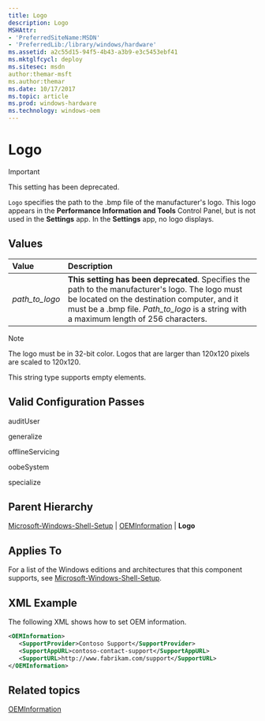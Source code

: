 ```yaml
---
title: Logo
description: Logo
MSHAttr:
- 'PreferredSiteName:MSDN'
- 'PreferredLib:/library/windows/hardware'
ms.assetid: a2c55d15-94f5-4b43-a3b9-e3c5453ebf41
ms.mktglfcycl: deploy
ms.sitesec: msdn
author:themar-msft
ms.author:themar
ms.date: 10/17/2017
ms.topic: article
ms.prod: windows-hardware
ms.technology: windows-oem
---
```

# Logo

> [!Important]
> This setting has been deprecated.

`Logo` specifies the path to the .bmp file of the manufacturer's logo. This logo appears in the **Performance Information and Tools** Control Panel, but is not used in the **Settings** app. In the **Settings** app, no logo displays.

## Values

| Value                   | Description                                                                           |
|:------------------------|:--------------------------------------------------------------------------------------|
| *path_to_logo*          | **This setting has been deprecated**. Specifies the path to the manufacturer's logo. The logo must be located on the destination computer, and it must be a .bmp file. *Path_to_logo* is a string with a maximum length of 256 characters.         |

> [!Note]
> The logo must be in 32-bit color. Logos that are larger than 120x120 pixels are scaled to 120x120.

This string type supports empty elements.

## Valid Configuration Passes

auditUser

generalize

offlineServicing

oobeSystem

specialize

## Parent Hierarchy

[Microsoft-Windows-Shell-Setup](microsoft-windows-shell-setup.md) | [OEMInformation](microsoft-windows-shell-setup-oeminformation.md) | **Logo**

## Applies To

For a list of the Windows editions and architectures that this component supports, see [Microsoft-Windows-Shell-Setup](microsoft-windows-shell-setup.md).

## XML Example

The following XML shows how to set OEM information.

```xml
<OEMInformation>
   <SupportProvider>Contoso Support</SupportProvider>
   <SupportAppURL>contoso-contact-support</SupportAppURL>
   <SupportURL>http://www.fabrikam.com/support</SupportURL>
</OEMInformation>
```

## Related topics

[OEMInformation](microsoft-windows-shell-setup-oeminformation.md)
